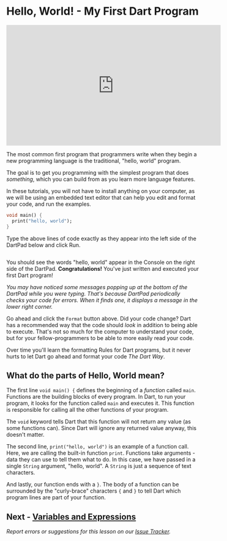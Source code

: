 # Hello, World! - My First Dart Program

<iframe width="560" height="315" src="https://www.youtube.com/embed/1viR1v4Iw4o" title="YouTube video player" frameborder="0" allow="accelerometer; autoplay; clipboard-write; encrypted-media; gyroscope; picture-in-picture" allowfullscreen></iframe>

The most common first program that programmers write when they begin
a new programming language is the traditional, "hello, world" program.

The goal is to get you programming with the simplest program that
does *something*, which you can build from as you learn more
language features.

In these tutorials, you will not have to install anything on your
computer, as we will be using an embedded text editor that can
help you edit and format your code, and run the examples.

```dart
void main() {
  print("hello, world");
}
```

Type the above lines of code exactly as they appear into the left side of the DartPad below and click Run.

```run-dartpad

```

You should see the words "hello, world" appear in the Console on the right side of the
DartPad.  **Congratulations!**  You've just written and executed your first Dart program!

*You may have noticed some messages popping up at the bottom of the DartPad while you were typing.  That's because DartPad periodically checks your code for errors.  When it finds one, it displays a message in the lower right corner.*

Go ahead and click the `Format` button above.  Did your code change?  Dart has a recommended way that the code should *look* in addition to being able to execute.  That's not so
much for the computer to understand your code, but for your
fellow-programmers to be able to more easily read your code.

Over time you'll learn the formatting Rules for Dart
programs, but it never hurts to let Dart go ahead and format
your code *The Dart Way*.

## What do the parts of Hello, World mean?

The first line `void main() {` defines the beginning of a *function* called `main`.  Functions are the building blocks of every program.  In Dart, to run your program, it looks
for the function called `main` and executes it.  This function is responsible for calling all the other functions of your program.

The `void` keyword tells Dart that this function will not return
any value (as some functions can).  Since Dart will ignore any returned value anyway, this doesn't matter.

The second line, `print("hello, world")` is an example of a function call.  Here, we are calling the built-in function `print`.  Functions take arguments - data they can use to tell them what to do.  In this case, we have passed in a single `String` argument, "hello, world".  A `String` is just a sequence of text characters.

And lastly, our function ends with a `}`.  The body of a function can be surrounded by the "curly-brace" characters `{` and `}` to tell Dart which program lines are part of your function.

## Next - [Variables and Expressions](02-variables.md)

*Report errors or suggestions for this lesson on our [Issue Tracker](https://github.com/reskillamericans/first-time-dart/issues/new?title=hello-world).*

<script type="text/javascript" src="../scripts/helper.js" defer></script>